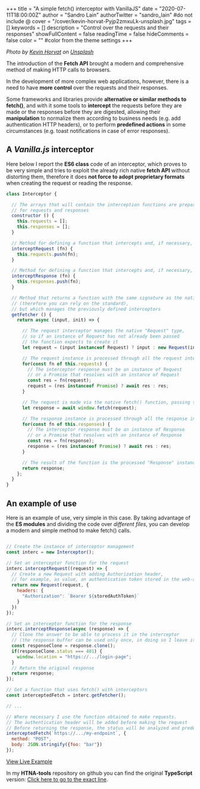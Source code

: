 +++
title = "A simple fetch() interceptor with VanillaJS"
date = "2020-07-11T18:00:00Z"
author = "Sandro Lain"
authorTwitter = "sandro_lain" #do not include @
cover = "/cover/kevin-horvat-Pyjp2zmxuLk-unsplash.jpg"
tags = []
keywords = []
description = "Control over the requests and their responses"
showFullContent = false
readingTime = false
hideComments = false
color = "" #color from the theme settings
+++

*Photo by [Kevin Horvat](https://unsplash.com/@hidd3n?utm_source=unsplash&utm_medium=referral&utm_content=creditCopyText) on [Unsplash](https://unsplash.com/s/photos/monitors?utm_source=unsplash&utm_medium=referral&utm_content=creditCopyText)*

The introduction of the **Fetch API** brought a modern and comprehensive method of making HTTP calls to browsers.

In the development of more complex web applications, however, there is a need to have **more control** over the requests and their responses.

Some frameworks and libraries provide **alternative or similar methods to fetch()**,
and with it some tools to **intercept** the requests before they are made or the responses before they are digested, allowing their **manipulation** to normalize them according to business needs (e.g. add authentication HTTP headers), or to perform **predefined actions** in some circumstances (e.g. toast notifications in case of error responses).

## A *Vanilla.js* interceptor

Here below I report the **ES6 class** code of an interceptor, which proves to be very simple and tries to exploit the already rich native **fetch API** without distorting them,
therefore it does **not force to adopt proprietary formats** when creating the request or reading the response.

```javascript
class Interceptor {

  // The arrays that will contain the interception functions are prepared at the instantiation,
  // for requests and responses
  constructor () {
    this.requests = [];
    this.responses = [];
  }

  // Method for defining a function that intercepts and, if necessary, modifies HTTP requests
  interceptRequest (fn) {
    this.requests.push(fn);
  }

  // Method for defining a function that intercepts and, if necessary, modifies HTTP responses
  interceptResponse (fn) {
    this.responses.push(fn);
  }

  // Method that returns a function with the same signature as the native fetch()
  // (therefore you can rely on the standard),
  // but which manages the previously defined interceptors
  getFetcher () {
    return async (input, init) => {

      // The request interceptor manages the native "Request" type,
      // so if an instance of Request has not already been passed
      // the function expects to create it
      let request = (input instanceof Request) ? input : new Request(input, init);

      // The request instance is processed through all the request interceptor functions
      for(const fn of this.requests) {
        // The interceptor response must be an instance of Request
        // or a Promise that resolves with an instance of Request
        const res = fn(request);
        request = (res instanceof Promise) ? await res : res;
      }

      // The request is made via the native fetch() function, passing the processed "Request" instance
      let response = await window.fetch(request);

      // The response instance is processed through all the response interceptor functions
      for(const fn of this.responses) {
        // The interceptor response must be an instance of Response
        // or a Promise that resolves with an instance of Response
        const res = fn(response);
        response = (res instanceof Promise) ? await res : res;
      }

      // The result of the function is the processed "Response" instance
      return response;
    };
  }
}

```

## An example of use

Here is an example of use, very simple in this case.
By taking advantage of the **ES modules** and dividing the code over *different files*,
you can develop a modern and simple method to make fetch() calls.

```javascript

// Create the instance of interceptor management
const interc = new Interceptor();

// Set an interceptor function for the request
interc.interceptRequest((request) => {
  // Create a new Request with adding Authorization header,
  // for example, as value, an authentication token stored in the web-app
  return new Request(request, {
    headers: {
      "Authorization": `Bearer ${storedAuthToken}`
    }
  })
});

// Set an interceptor function for the response
interc.interceptResponse(async (response) => {
  // Clone the answer to be able to process it in the interceptor
  // (the response buffer can be used only once, in doing so I leave it available for subsequent processing)
  const responseClone = response.clone();
  if(responseClone.status === 401) {
    window.location = "https://.../login-page";
  }
  // Return the original response
  return response;
});

// Get a function that uses fetch() with interceptors
const interceptedFetch = interc.getFetcher();

// ...

// Where necessary I use the function obtained to make requests.
// The authentication header will be added before making the request
// Before returning the response, the status will be analyzed and predefined operations executed
interceptedFetch(`https://.../my-endpoint`, {
  method: "POST",
  body: JSON.stringify({foo: "bar"})
});

```

[View Live Example](/002-example.html)


In my **HTNA-tools** repository on github you can find the original **TypeScript** version:
[Click here to go to the exact line](https://github.com/sandrolain/HTNA-tools/blob/8dd09d233e3856ce78199ac2dff608f21555a507/src/netw.ts#L50).

